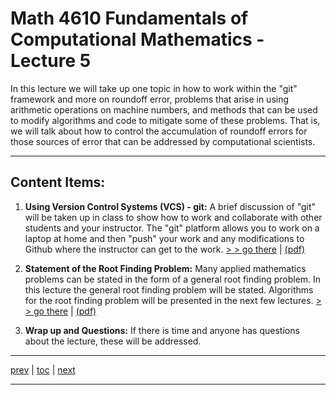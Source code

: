 # Math 4610 Fundamentals of Computational Mathematics  - Lecture 5

In this lecture we will take up one topic in how to work within the "git"
framework and more on roundoff error, problems that arise in using arithmetic
operations on machine numbers, and methods that can be used to modify algorithms
and code to mitigate some of these problems. That is, we will talk about how to
control the accumulation of roundoff errors for those sources of error that can
be addressed by computational scientists.

<hr>

## Content Items:

  1. **Using Version Control Systems (VCS) - git:** A brief discussion of "git"
       will be taken up in class to show how to work and collaborate with other
       students and your instructor. The "git" platform allows you to work on a
       laptop at home and then "push" your work and any modifications to Github
       where the instructor can get to the work.
       [> > go there](https://jvkoebbe.github.io/math4610/lectures/lecture_05/md/git_primer)
       | [(pdf)](https://jvkoebbe.github.io/math4610/lectures/lecture_05/pdf/git_primer.pdf)

  2. **Statement of the Root Finding Problem:**  Many applied mathematics
     problems can be stated in the form of a general root finding problem. In
     this lecture the general root finding problem will be stated. Algorithms
     for the root finding problem will be presented in the next few lectures.
       [> > go there](https://jvkoebbe.github.io/math4610/lectures/lecture_05/html/root_finding_problem.html)
       | [(pdf)](https://jvkoebbe.github.io/math4610/lectures/lecture_05/pdf/root_finding.pdf)

  3. **Wrap up and Questions:**  If there is time and anyone has questions about
     the lecture, these will be addressed.

---

[prev](https://jvkoebbe.github.io/math4610/lectures/lecture_03/md/lecture_04) |
[toc](https://jvkoebbe.github.io/math4610/lectures/toc_lectures) |
[next](https://jvkoebbe.github.io/math4610/lectures/lecture_05/md/lecture_06)

---
